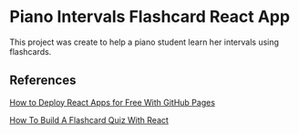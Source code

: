 # Piano Intervals Flashcard React App

This project was create to help a piano student learn her intervals using flashcards.


## References

[How to Deploy React Apps for Free With GitHub Pages](https://dzone.com/articles/how-to-deploy-react-apps-for-free-with-github-page)

[How To Build A Flashcard Quiz With React](https://www.youtube.com/watch?v=hEtZ040fsD8)